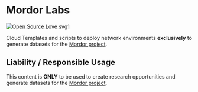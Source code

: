 # Mordor Labs

[![Open Source Love svg1](https://badges.frapsoft.com/os/v3/open-source.svg?v=103)](https://github.com/ellerbrock/open-source-badges/)

Cloud Templates and scripts to deploy network environments **exclusively** to generate datasets for the [Mordor project](https://mordordatasets.com).

## Liability / Responsible Usage

This content is **ONLY** to be used to create research opportunities and generate datasets for the [Mordor project](https://mordordatasets.com).